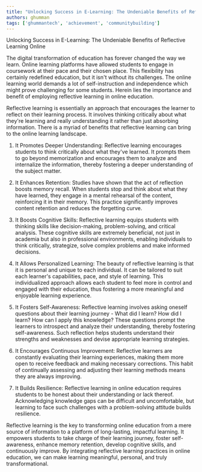 ```yaml
---
title: "Unlocking Success in E-Learning: The Undeniable Benefits of Reflective Learning Online"  # Wrap the title in double quotes
authors: ghumman
tags: ['ghummantech', 'achievement', 'communitybuilding']
---
```


Unlocking Success in E-Learning: The Undeniable Benefits of Reflective Learning Online
<!-- truncate -->

The digital transformation of education has forever changed the way we learn. Online learning platforms have allowed students to engage in coursework at their pace and their chosen place. This flexibility has certainly redefined education, but it isn't without its challenges. The online learning world demands a lot of self-instruction and independence which might prove challenging for some students. Herein lies the importance and benefit of employing reflective learning in online education.

Reflective learning is essentially an approach that encourages the learner to reflect on their learning process. It involves thinking critically about what they're learning and really understanding it rather than just absorbing information. There is a myriad of benefits that reflective learning can bring to the online learning landscape.

1. It Promotes Deeper Understanding: Reflective learning encourages students to think critically about what they've learned. It prompts them to go beyond memorization and encourages them to analyze and internalize the information, thereby fostering a deeper understanding of the subject matter. 

2. It Enhances Retention: Studies have shown that the act of reflection boosts memory recall. When students stop and think about what they have learned, they engage in a mental rehearsal of the content, reinforcing it in their memory. This practice significantly improves content retention and reduces the forgetting curve.

3. It Boosts Cognitive Skills: Reflective learning equips students with thinking skills like decision-making, problem-solving, and critical analysis. These cognitive skills are extremely beneficial, not just in academia but also in professional environments, enabling individuals to think critically, strategize, solve complex problems and make informed decisions.

4. It Allows Personalized Learning: The beauty of reflective learning is that it is personal and unique to each individual. It can be tailored to suit each learner's capabilities, pace, and style of learning. This individualized approach allows each student to feel more in control and engaged with their education, thus fostering a more meaningful and enjoyable learning experience.

5. It Fosters Self-Awareness: Reflective learning involves asking oneself questions about their learning journey - What did I learn? How did I learn? How can I apply this knowledge? These questions prompt the learners to introspect and analyze their understanding, thereby fostering self-awareness. Such reflection helps students understand their strengths and weaknesses and devise appropriate learning strategies.

6. It Encourages Continuous Improvement: Reflective learners are constantly evaluating their learning experiences, making them more open to receive feedback and making necessary corrections. This habit of continually assessing and adjusting their learning methods means they are always improving.

7. It Builds Resilience: Reflective learning in online education requires students to be honest about their understanding or lack thereof. Acknowledging knowledge gaps can be difficult and uncomfortable, but learning to face such challenges with a problem-solving attitude builds resilience.

Reflective learning is the key to transforming online education from a mere source of information to a platform of long-lasting, impactful learning. It empowers students to take charge of their learning journey, foster self-awareness, enhance memory retention, develop cognitive skills, and continuously improve. By integrating reflective learning practices in online education, we can make learning meaningful, personal, and truly transformational.
